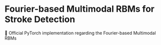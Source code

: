 # Fourier-based Multimodal RBMs for Stroke Detection
📄 Official PyTorch implementation regarding the Fourier-based Multimodal RBMs
